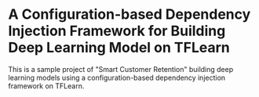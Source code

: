 # A Configuration-based Dependency Injection Framework for Building Deep Learning Model on TFLearn
This is a sample project of "Smart Customer Retention" building deep learning models using a configuration-based dependency injection framework on TFLearn.


